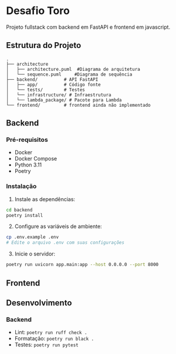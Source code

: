 # Desafio Toro

Projeto fullstack com backend em FastAPI e frontend em javascript.

## Estrutura do Projeto

```
.
├── architecture  
│   ├── architecture.puml  #Diagrama de arquitetura
│   └── sequence.puml     #Diagrama de sequência
├── backend/          # API FastAPI
│   ├── app/          # Código fonte
│   └── tests/        # Testes
│   └── infrastructure/ # Infraestrutura
│   └── lambda_package/ # Pacote para Lambda
└── frontend/         # frontend ainda não implementado

```

## Backend

### Pré-requisitos
- Docker
- Docker Compose
- Python 3.11
- Poetry

### Instalação

1. Instale as dependências:
```bash
cd backend
poetry install
```

2. Configure as variáveis de ambiente:
```bash
cp .env.example .env
# Edite o arquivo .env com suas configurações

```

3. Inicie o servidor:
```bash
poetry run uvicorn app.main:app --host 0.0.0.0 --port 8000
```

## Frontend


## Desenvolvimento

### Backend

- Lint: `poetry run ruff check .`
- Formatação: `poetry run black .`
- Testes: `poetry run pytest`



